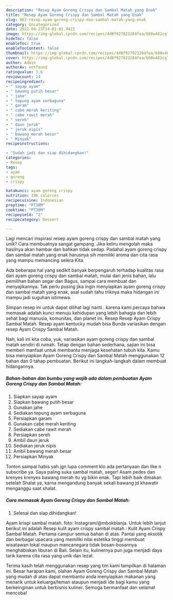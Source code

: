 ```yaml
---
description: "Resep Ayam Goreng Crispy dan Sambal Matah yang Enak"
title: "Resep Ayam Goreng Crispy dan Sambal Matah yang Enak"
slug: 863-resep-ayam-goreng-crispy-dan-sambal-matah-yang-enak
category: Uncategorized
date: 2022-04-23T14:01:01.942Z
image: https://img-global.cpcdn.com/recipes/4d8f927023284fea/680x482cq70/ayam-goreng-crispy-dan-sambal-matah-foto-resep-utama.jpg
hideToc: false
enableToc: true
enableTocContent: false
thumbnail: https://img-global.cpcdn.com/recipes/4d8f927023284fea/680x482cq70/ayam-goreng-crispy-dan-sambal-matah-foto-resep-utama.jpg
cover: https://img-global.cpcdn.com/recipes/4d8f927023284fea/680x482cq70/ayam-goreng-crispy-dan-sambal-matah-foto-resep-utama.jpg
author: Admin
authorAv: notfound
ratingvalue: 3.6
reviewcount: 24
recipeingredient:
- " sayap ayam"
- " bawang putih besar"
- " jahe"
- " tepung ayam serbaguna"
- " garam"
- " cabe merah keriting"
- " cabe rawit merah"
- " sereh"
- " daun jeruk"
- " jeruk nipis"
- " bawang merah besar"
- " Minyak"
recipeinstructions:

- "Sudah jadi dan siap dihidangkan!"
categories:
- Resep
tags:
- ayam
- goreng
- crispy

katakunci: ayam goreng crispy 
nutrition: 190 calories
recipecuisine: Indonesian
preptime: "PT38M"
cooktime: "PT38M"
recipeyield: "2"
recipecategory: Dessert

---
```





Lagi mencari inspirasi resep ayam goreng crispy dan sambal matah yang unik? Cara membuatnya sangat gampang. Jika keliru mengolah maka hasilnya akan hambar dan bahkan tidak sedap. Padahal ayam goreng crispy dan sambal matah yang enak harusnya sih memiliki aroma dan cita rasa yang mampu memancing selera Kita.





Ada beberapa hal yang sedikit banyak berpengaruh terhadap kualitas rasa dari ayam goreng crispy dan sambal matah, mulai dari jenis bahan, lalu pemilihan bahan segar dan Bagus, sampai cara membuat dan menyajikannya. Tak perlu pusing jika ingin menyiapkan ayam goreng crispy dan sambal matah yang enak,      asal sudah tahu triknya maka hidangan ini mampu jadi suguhan istimewa.














Simpan resep ini untuk dapat dilihat lagi nanti.. karena kami percaya bahwa memasak adalah kunci menuju kehidupan yang lebih bahagia dan lebih sehat bagi manusia, komunitas, dan planet ini. Resep Resep Ayam Crispy Sambal Matah. Resep ayam kentucky mudah bisa Bunda variasikan dengan resep Ayam Crispy Sambal Matah.






Nah, kali ini kita coba, yuk, variasikan ayam goreng crispy dan sambal matah sendiri di rumah. Tetap dengan bahan sederhana, sajian ini bisa memberi manfaat untuk membantu menjaga kesehatan tubuh kita. Kamu bisa menyiapkan Ayam Goreng Crispy dan Sambal Matah menggunakan 12 bahan dan 0 tahap pembuatan. Berikut ini langkah-langkah dalam membuat hidangannya.

<!--inarticleads1-->

##### Bahan-bahan dan bumbu yang wajib ada dalam pembuatan Ayam Goreng Crispy dan Sambal Matah:

1. Siapkan  sayap ayam
1. Siapkan  bawang putih besar
1. Gunakan  jahe
1. Sediakan  tepung ayam serbaguna
1. Persiapkan  garam
1. Gunakan  cabe merah keriting
1. Sediakan  cabe rawit merah
1. Persiapkan  sereh
1. Ambil  daun jeruk
1. Sediakan  jeruk nipis
1. Ambil  bawang merah besar
1. Persiapkan  Minyak


Tonton sampai habis yah jgn lupa comment klo ada pertanyaan dan like n subscribe ya. Saya paling suka sambal matah, seger! Asam pedes dan krenyes krenyes bawang merah itu yg bikin enak. Tapi lebih baik dimakan setelah Shalat ya, karna mengandung banyak sekali bawang jd khawatir menganggu saat shalat. 

<!--inarticleads2-->

##### Cara memasak Ayam Goreng Crispy dan Sambal Matah:


1. Selesai dan siap dihidangkan!

Ayam krispi sambal matah. foto: Instagram/@mbokblanja. Untuk lebih lanjut berikut ini adalah Resep kulit ayam crispy sambal matah : Kulit Ayam Crispy Sambal Matah. Pertama campur semua bahan di atas. Pantai yang eksotik dan berbagai upacara yang memiliki nilai estetika tinggi membuat wisatawan lokal maupun mancanegara tidak bosan-bosannya menghabiskan liburan di Bali. Selain itu, kulinernya pun juga menjadi daya tarik karena cita rasa yang unik dan lezat. 

Terima kasih telah menggunakan resep yang tim kami tampilkan di halaman ini. Besar harapan kami, olahan Ayam Goreng Crispy dan Sambal Matah yang mudah di atas dapat membantu anda menyiapkan makanan yang menarik untuk keluarga/teman ataupun menjadi ide bagi kamu yang berkeinginan untuk berbisnis kuliner. Semoga bermanfaat dan selamat mencoba!
